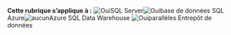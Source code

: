 <Token>**Cette rubrique s’applique à :** ![Oui](media/yes.png)SQL Server![Oui](media/yes.png)base de données SQL Azure![aucun](media/no.png)Azure SQL Data Warehouse ![Oui](media/yes.png)parallèles Entrepôt de données </Token>
